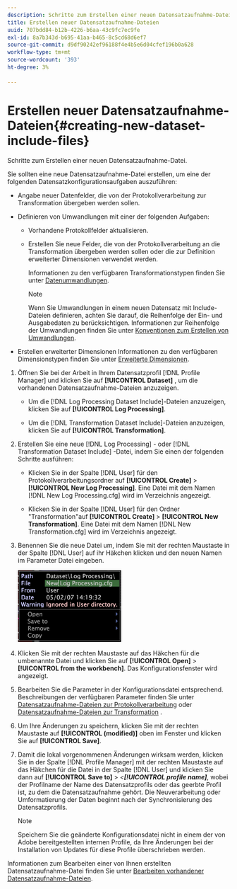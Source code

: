 ```yaml
---
description: Schritte zum Erstellen einer neuen Datensatzaufnahme-Datei.
title: Erstellen neuer Datensatzaufnahme-Dateien
uuid: 707bdd84-b12b-4226-b6aa-43c9fc7ec9fe
exl-id: 8a7b343d-b695-41aa-b465-8c5cd68d6ef7
source-git-commit: d9df90242ef96188f4e4b5e6d04cfef196b0a628
workflow-type: tm+mt
source-wordcount: '393'
ht-degree: 3%

---
```


# Erstellen neuer Datensatzaufnahme-Dateien{#creating-new-dataset-include-files}

Schritte zum Erstellen einer neuen Datensatzaufnahme-Datei.

Sie sollten eine neue Datensatzaufnahme-Datei erstellen, um eine der folgenden Datensatzkonfigurationsaufgaben auszuführen:

* Angabe neuer Datenfelder, die von der Protokollverarbeitung zur Transformation übergeben werden sollen.
* Definieren von Umwandlungen mit einer der folgenden Aufgaben:

   * Vorhandene Protokollfelder aktualisieren.
   * Erstellen Sie neue Felder, die von der Protokollverarbeitung an die Transformation übergeben werden sollen oder die zur Definition erweiterter Dimensionen verwendet werden.

      Informationen zu den verfügbaren Transformationstypen finden Sie unter [Datenumwandlungen](../../../../home/c-dataset-const-proc/c-data-trans/c-abt-transf.md).

      >[!NOTE]
      >
      >Wenn Sie Umwandlungen in einem neuen Datensatz mit Include-Dateien definieren, achten Sie darauf, die Reihenfolge der Ein- und Ausgabedaten zu berücksichtigen. Informationen zur Reihenfolge der Umwandlungen finden Sie unter [Konventionen zum Erstellen von Umwandlungen](../../../../home/c-dataset-const-proc/c-data-trans/c-con-transf.md#concept-01998eebb7e347c58255fb442f2613b6).

* Erstellen erweiterter Dimensionen Informationen zu den verfügbaren Dimensionstypen finden Sie unter [Erweiterte Dimensionen](../../../../home/c-dataset-const-proc/c-ex-dim/c-abt-ex-dim.md).

1. Öffnen Sie bei der Arbeit in Ihrem Datensatzprofil [!DNL Profile Manager] und klicken Sie auf **[!UICONTROL Dataset]** , um die vorhandenen Datensatzaufnahme-Dateien anzuzeigen.

   * Um die [!DNL Log Processing Dataset Include]-Dateien anzuzeigen, klicken Sie auf **[!UICONTROL Log Processing]**.

   * Um die [!DNL Transformation Dataset Include]-Dateien anzuzeigen, klicken Sie auf **[!UICONTROL Transformation]**.

1. Erstellen Sie eine neue [!DNL Log Processing] - oder [!DNL Transformation Dataset Include] -Datei, indem Sie einen der folgenden Schritte ausführen:

   * Klicken Sie in der Spalte [!DNL User] für den Protokollverarbeitungsordner auf **[!UICONTROL Create]** > **[!UICONTROL New Log Processing]**. Eine Datei mit dem Namen [!DNL New Log Processing.cfg] wird im Verzeichnis angezeigt.

   * Klicken Sie in der Spalte [!DNL User] für den Ordner &quot;Transformation&quot;auf **[!UICONTROL Create]** > **[!UICONTROL New Transformation]**. Eine Datei mit dem Namen [!DNL New Transformation.cfg] wird im Verzeichnis angezeigt.

1. Benennen Sie die neue Datei um, indem Sie mit der rechten Maustaste in der Spalte [!DNL User] auf ihr Häkchen klicken und den neuen Namen im Parameter Datei eingeben.

   ![Schritt-Info](assets/vis_ProfileManager_RenameFile.png)

1. Klicken Sie mit der rechten Maustaste auf das Häkchen für die umbenannte Datei und klicken Sie auf **[!UICONTROL Open]** > **[!UICONTROL from the workbench]**. Das Konfigurationsfenster wird angezeigt.
1. Bearbeiten Sie die Parameter in der Konfigurationsdatei entsprechend. Beschreibungen der verfügbaren Parameter finden Sie unter [Datensatzaufnahme-Dateien zur Protokollverarbeitung](../../../../home/c-dataset-const-proc/c-dataset-inc-files/c-types-dataset-inc-files/c-log-proc-dataset-inc-files/c-log-proc-dataset-inc-files.md#concept-999475a22519432e98844622ca95b6ab) oder [Datensatzaufnahme-Dateien zur Transformation](../../../../home/c-dataset-const-proc/c-dataset-inc-files/c-types-dataset-inc-files/c-trans-dataset-inc-files.md#concept-c64aa78ed9ce40b8a0f4932c82ff5ace) .
1. Um Ihre Änderungen zu speichern, klicken Sie mit der rechten Maustaste auf **[!UICONTROL (modified)]** oben im Fenster und klicken Sie auf **[!UICONTROL Save]**.
1. Damit die lokal vorgenommenen Änderungen wirksam werden, klicken Sie in der Spalte [!DNL Profile Manager] mit der rechten Maustaste auf das Häkchen für die Datei in der Spalte [!DNL User] und klicken Sie dann auf **[!UICONTROL Save to]** > *&lt;**[!UICONTROL profile name]***, wobei der Profilname der Name des Datensatzprofils oder das geerbte Profil ist, zu dem die Datensatzaufnahme gehört. Die Neuverarbeitung oder Umformatierung der Daten beginnt nach der Synchronisierung des Datensatzprofils.

   >[!NOTE]
   >
   >Speichern Sie die geänderte Konfigurationsdatei nicht in einem der von Adobe bereitgestellten internen Profile, da Ihre Änderungen bei der Installation von Updates für diese Profile überschrieben werden.

Informationen zum Bearbeiten einer von Ihnen erstellten Datensatzaufnahme-Datei finden Sie unter [Bearbeiten vorhandener Datensatzaufnahme-Dateien](../../../../home/c-dataset-const-proc/c-dataset-inc-files/c-work-dataset-inc-files/t-edit-ex-dataset-inc-files.md#task-456c04e38ebc425fb35677a6bb6aa077).
